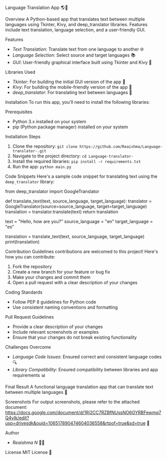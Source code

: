 

Language Translation App 🌎💬

Overview
A Python-based app that translates text between multiple languages using Tkinter, Kivy, and deep_translator libraries. Features include text translation, language selection, and a user-friendly GUI.

Features
- *Text Translation*: Translate text from one language to another 🌐
- *Language Selection*: Select source and target languages 📚
- *GUI*: User-friendly graphical interface built using Tkinter and Kivy 📱

Libraries Used
- *Tkinter*: For building the initial GUI version of the app 🐍
- *Kivy*: For building the mobile-friendly version of the app 📱
- *deep_translator*: For translating text between languages 🤖

Installation
To run this app, you'll need to install the following libraries:

Prerequisites
- Python 3.x installed on your system
- pip (Python package manager) installed on your system

Installation Steps
1. Clone the repository: `git clone https://github.com/Reaishma/Language-translator-.git`
2. Navigate to the project directory: `cd Language-translator-`
3. Install the required libraries: `pip install -r requirements.txt`
4. Run the app: `python main.py`

Code Snippets
Here's a sample code snippet for translating text using the `deep_translator` library:

from deep_translator import GoogleTranslator

def translate_text(text, source_language, target_language):
    translator = GoogleTranslator(source=source_language, target=target_language)
    translation = translator.translate(text)
    return translation

text = "Hello, how are you?"
source_language = "en"
target_language = "es"

translation = translate_text(text, source_language, target_language)
print(translation)

Contribution Guidelines
contributions are welcomed to this project! Here's how you can contribute:

1. Fork the repository
2. Create a new branch for your feature or bug fix
3. Make your changes and commit them
4. Open a pull request with a clear description of your changes

Coding Standards
- Follow PEP 8 guidelines for Python code
- Use consistent naming conventions and formatting

Pull Request Guidelines
- Provide a clear description of your changes
- Include relevant screenshots or examples
- Ensure that your changes do not break existing functionality

Challenges Overcome
- *Language Code Issues*: Ensured correct and consistent language codes 🔍
- *Library Compatibility*: Ensured compatibility between libraries and app requirements 📊

Final Result
A functional language translation app that can translate text between multiple languages 🌈

Screenshots
For output screenshots, please refer to the attached document:
https://docs.google.com/document/d/1Rj2CC7RZBfNUssNO6GYRBFewmq7Q4yIk/edit?usp=drivesdk&ouid=106517890474604036558&rtpof=true&sd=true 📸

Author
- *Reaishma N* 🙋‍♀️

License
MIT License 📄

